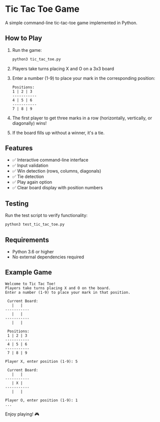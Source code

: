 # Tic Tac Toe Game

A simple command-line tic-tac-toe game implemented in Python.

## How to Play

1. Run the game:
   ```bash
   python3 tic_tac_toe.py
   ```

2. Players take turns placing X and O on a 3x3 board
3. Enter a number (1-9) to place your mark in the corresponding position:
   ```
   Positions:
   1 | 2 | 3 
   -----------
   4 | 5 | 6 
   -----------
   7 | 8 | 9 
   ```

4. The first player to get three marks in a row (horizontally, vertically, or diagonally) wins!
5. If the board fills up without a winner, it's a tie.

## Features

- ✅ Interactive command-line interface
- ✅ Input validation
- ✅ Win detection (rows, columns, diagonals)
- ✅ Tie detection
- ✅ Play again option
- ✅ Clear board display with position numbers

## Testing

Run the test script to verify functionality:
```bash
python3 test_tic_tac_toe.py
```

## Requirements

- Python 3.6 or higher
- No external dependencies required

## Example Game

```
Welcome to Tic Tac Toe!
Players take turns placing X and O on the board.
Enter a number (1-9) to place your mark in that position.

 Current Board:
   |   |   
-----------
   |   |   
-----------
   |   |   

 Positions:
 1 | 2 | 3 
-----------
 4 | 5 | 6 
-----------
 7 | 8 | 9 

Player X, enter position (1-9): 5

 Current Board:
   |   |   
-----------
   | X |   
-----------
   |   |   

Player O, enter position (1-9): 1
...
```

Enjoy playing! 🎮